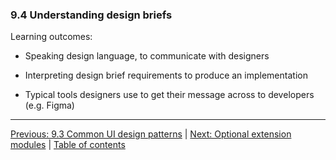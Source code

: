 ### 9.4 Understanding design briefs

Learning outcomes:

- Speaking design language, to communicate with designers

- Interpreting design brief requirements to produce an implementation

- Typical tools designers use to get their message across to developers (e.g. Figma)

---

[Previous: 9.3 Common UI design patterns](/curriculum/2-core/4-best-practices-and-essential-tooling/9-3-common-ui-design-patterns.md) | [Next: Optional extension modules](/curriculum/3-extensions) | [Table of contents](/TOC.md)
